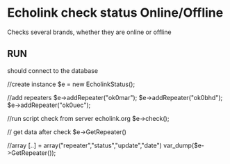 Echolink check status Online/Offline
=========================

Checks several brands, whether they are online or offline
 
 

RUN
--------- 
should connect to the database

//create instance
$e = new EcholinkStatus();

//add repeaters
$e->addRepeater("ok0mar");
$e->addRepeater("ok0bhd");
$e->addRepeater("ok0uec");

//run script check from server echolink.org
$e->check();


// get data after check
$e->GetRepeater()

//array [..] = array("repeater","status","update","date")
var_dump($e->GetRepeater());
 
 

